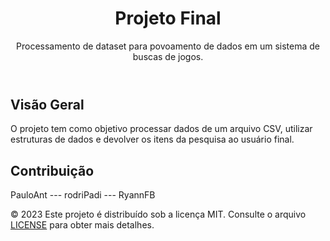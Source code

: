 <!DOCTYPE html>
<html lang="pt-br">
<head>
  <meta charset="UTF-8">
  <meta name="viewport" content="width=device-width, initial-scale=1.0">
</head>
<body>

  <header>
    <h1>Projeto Final</h1>
    <p>Processamento de dataset para povoamento de dados em um sistema de buscas de jogos.</p>
  </header>

  <section>
    <h2>Visão Geral</h2>
    <p>
      O projeto tem como objetivo processar dados de um arquivo CSV, utilizar estruturas de dados e devolver os itens da pesquisa ao usuário final.
    </p>
  </section>

  <section>
    <h2>Contribuição</h2>
    <p>
      PauloAnt ---
      rodriPadi ---
      RyannFB
    </p>
  </section>

  <footer>
    <p>
      &copy; 2023 Este projeto é distribuído sob a licença MIT. Consulte o arquivo <a href="https://github.com/PauloAnt/Projeto-Final/blob/main/LICENSE">LICENSE</a> para obter mais detalhes.
    </p>
  </footer>

</body>
</html>
